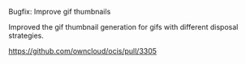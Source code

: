 Bugfix: Improve gif thumbnails

Improved the gif thumbnail generation for gifs with different disposal strategies.

https://github.com/owncloud/ocis/pull/3305
